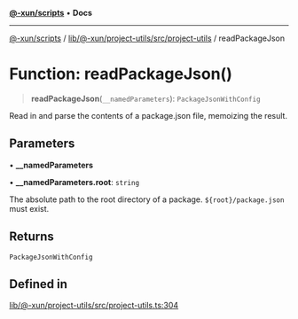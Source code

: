 [**@-xun/scripts**](../../../../../../README.md) • **Docs**

***

[@-xun/scripts](../../../../../../README.md) / [lib/@-xun/project-utils/src/project-utils](../README.md) / readPackageJson

# Function: readPackageJson()

> **readPackageJson**(`__namedParameters`): `PackageJsonWithConfig`

Read in and parse the contents of a package.json file, memoizing the result.

## Parameters

• **\_\_namedParameters**

• **\_\_namedParameters.root**: `string`

The absolute path to the root directory of a package.
`${root}/package.json` must exist.

## Returns

`PackageJsonWithConfig`

## Defined in

[lib/@-xun/project-utils/src/project-utils.ts:304](https://github.com/Xunnamius/xscripts/blob/ce701f3d57da9f82ee0036320bc62d5c51233011/lib/@-xun/project-utils/src/project-utils.ts#L304)
